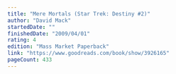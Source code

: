 ```yaml
---
title: "Mere Mortals (Star Trek: Destiny #2)"
author: "David Mack"
startedDate: ""
finishedDate: "2009/04/01"
rating: 4
edition: "Mass Market Paperback"
link: "https://www.goodreads.com/book/show/3926165"
pageCount: 433
---
```



